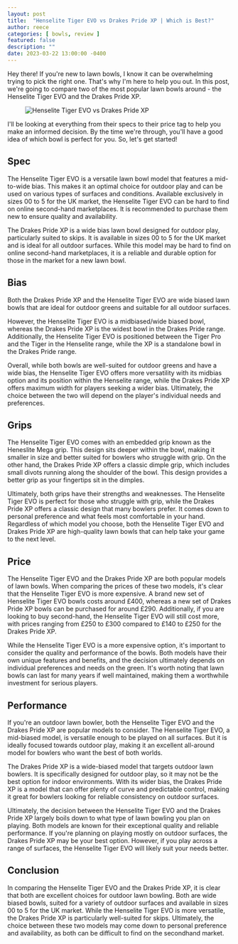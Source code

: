 ```yaml
---
layout: post
title:  "Henselite Tiger EVO vs Drakes Pride XP | Which is Best?"
author: reece
categories: [ bowls, review ]
featured: false
description: ""
date: 2023-03-22 13:00:00 -0400
---
```

    

<!-- wp:paragraph -->
<p xmlns="http://www.w3.org/1999/xhtml">Hey there! If you're new to lawn bowls, I know it can be overwhelming trying to pick the right one. That's why I'm here to help you out. In this post, we're going to compare two of the most popular lawn bowls around - the Henselite Tiger EVO and the Drakes Pride XP. </p>
<!-- /wp:paragraph -->

<!-- wp:image {"id":1941,"sizeSlug":"large","linkDestination":"none"} -->
<figure class="wp-block-image size-large"><img src="/img/posts/henselite-tiger-evo-vs-drakes-pride-xp-1024x576.jpg" alt="Henselite Tiger EVO vs Drakes Pride XP" class="wp-image-1941"/></figure>
<!-- /wp:image -->

<!-- wp:paragraph -->
<p>I'll be looking at everything from their specs to their price tag to help you make an informed decision. By the time we're through, you'll have a good idea of which bowl is perfect for you. So, let's get started!</p>
<!-- /wp:paragraph -->

<!-- wp:heading -->
<h2>Spec</h2>
<!-- /wp:heading -->

<!-- wp:block {"ref":2723} /-->

<!-- wp:paragraph -->
<p>The Henselite Tiger EVO is a versatile lawn bowl model that features a mid-to-wide bias. This makes it an optimal choice for outdoor play and can be used on various types of surfaces and conditions. Available exclusively in sizes 00 to 5 for the UK market, the Henselite Tiger EVO can be hard to find on online second-hand marketplaces. It is recommended to purchase them new to ensure quality and availability.</p>
<!-- /wp:paragraph -->

<!-- wp:block {"ref":2697} /-->

<!-- wp:paragraph -->
<p>The Drakes Pride XP is a wide bias lawn bowl designed for outdoor play, particularly suited to skips. It is available in sizes 00 to 5 for the UK market and is ideal for all outdoor surfaces. While this model may be hard to find on online second-hand marketplaces, it is a reliable and durable option for those in the market for a new lawn bowl.</p>
<!-- /wp:paragraph -->

<!-- wp:heading -->
<h2>Bias</h2>
<!-- /wp:heading -->

<!-- wp:paragraph -->
<p>Both the Drakes Pride XP and the Henselite Tiger EVO are wide biased lawn bowls that are ideal for outdoor greens and suitable for all outdoor surfaces. </p>
<!-- /wp:paragraph -->

<!-- wp:block {"ref":2838} /-->

<!-- wp:paragraph -->
<p>However, the Henselite Tiger EVO is a midbiased/wide biased bowl, whereas the Drakes Pride XP is the widest bowl in the Drakes Pride range. Additionally, the Henselite Tiger EVO is positioned between the Tiger Pro and the Tiger in the Henselite range, while the XP is a standalone bowl in the Drakes Pride range.</p>
<!-- /wp:paragraph -->

<!-- wp:block {"ref":2801} /-->

<!-- wp:paragraph -->
<p>Overall, while both bowls are well-suited for outdoor greens and have a wide bias, the Henselite Tiger EVO offers more versatility with its midbias option and its position within the Henselite range, while the Drakes Pride XP offers maximum width for players seeking a wider bias. Ultimately, the choice between the two will depend on the player's individual needs and preferences.</p>
<!-- /wp:paragraph -->

<!-- wp:heading -->
<h2>Grips</h2>
<!-- /wp:heading -->

<!-- wp:paragraph -->
<p>The Henselite Tiger EVO comes with an embedded grip known as the Heneslite Mega grip. This design sits deeper within the bowl, making it smaller in size and better suited for bowlers who struggle with grip. On the other hand, the Drakes Pride XP offers a classic dimple grip, which includes small divots running along the shoulder of the bowl. This design provides a better grip as your fingertips sit in the dimples.</p>
<!-- /wp:paragraph -->

<!-- wp:paragraph -->
<p>Ultimately, both grips have their strengths and weaknesses. The Henselite Tiger EVO is perfect for those who struggle with grip, while the Drakes Pride XP offers a classic design that many bowlers prefer. It comes down to personal preference and what feels most comfortable in your hand. Regardless of which model you choose, both the Henselite Tiger EVO and Drakes Pride XP are high-quality lawn bowls that can help take your game to the next level.</p>
<!-- /wp:paragraph -->

<!-- wp:heading -->
<h2>Price</h2>
<!-- /wp:heading -->

<!-- wp:paragraph -->
<p>The Henselite Tiger EVO and the Drakes Pride XP are both popular models of lawn bowls. When comparing the prices of these two models, it's clear that the Henselite Tiger EVO is more expensive. A brand new set of Henselite Tiger EVO bowls costs around £400, whereas a new set of Drakes Pride XP bowls can be purchased for around £290. Additionally, if you are looking to buy second-hand, the Henselite Tiger EVO will still cost more, with prices ranging from £250 to £300 compared to £140 to £250 for the Drakes Pride XP.</p>
<!-- /wp:paragraph -->

<!-- wp:paragraph -->
<p>While the Henselite Tiger EVO is a more expensive option, it's important to consider the quality and performance of the bowls. Both models have their own unique features and benefits, and the decision ultimately depends on individual preferences and needs on the green. It's worth noting that lawn bowls can last for many years if well maintained, making them a worthwhile investment for serious players.</p>
<!-- /wp:paragraph -->

<!-- wp:heading -->
<h2>Performance</h2>
<!-- /wp:heading -->

<!-- wp:paragraph -->
<p>If you're an outdoor lawn bowler, both the Henselite Tiger EVO and the Drakes Pride XP are popular models to consider. The Henselite Tiger EVO, a mid-biased model, is versatile enough to be played on all surfaces. But it is ideally focused towards outdoor play, making it an excellent all-around model for bowlers who want the best of both worlds.</p>
<!-- /wp:paragraph -->

<!-- wp:paragraph -->
<p>The Drakes Pride XP is a wide-biased model that targets outdoor lawn bowlers. It is specifically designed for outdoor play, so it may not be the best option for indoor environments. With its wider bias, the Drakes Pride XP is a model that can offer plenty of curve and predictable control, making it great for bowlers looking for reliable consistency on outdoor surfaces.</p>
<!-- /wp:paragraph -->

<!-- wp:paragraph -->
<p>Ultimately, the decision between the Henselite Tiger EVO and the Drakes Pride XP largely boils down to what type of lawn bowling you plan on playing. Both models are known for their exceptional quality and reliable performance. If you're planning on playing mostly on outdoor surfaces, the Drakes Pride XP may be your best option. However, if you play across a range of surfaces, the Henselite Tiger EVO will likely suit your needs better.</p>
<!-- /wp:paragraph -->

<!-- wp:heading -->
<h2>Conclusion</h2>
<!-- /wp:heading -->

<!-- wp:paragraph -->
<p>In comparing the Henselite Tiger EVO and the Drakes Pride XP, it is clear that both are excellent choices for outdoor lawn bowling. Both are wide biased bowls, suited for a variety of outdoor surfaces and available in sizes 00 to 5 for the UK market. While the Henselite Tiger EVO is more versatile, the Drakes Pride XP is particularly well-suited for skips. Ultimately, the choice between these two models may come down to personal preference and availability, as both can be difficult to find on the secondhand market.</p>
<!-- /wp:paragraph -->
    